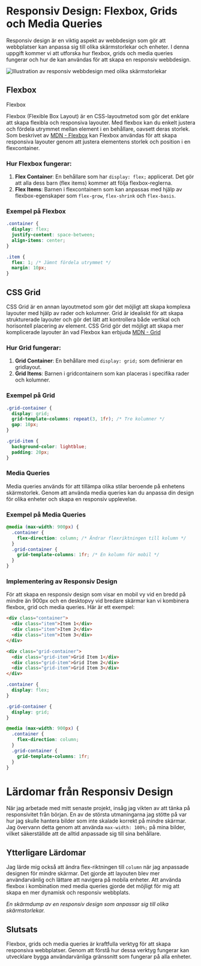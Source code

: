 # Responsiv Design: Flexbox, Grids och Media Queries

Responsiv design är en viktig aspekt av webbdesign som gör att webbplatser kan anpassa sig till olika skärmstorlekar och enheter. I denna uppgift kommer vi att utforska hur flexbox, grids och media queries fungerar och hur de kan användas för att skapa en responsiv webbdesign.

![Illustration av responsiv webbdesign med olika skärmstorlekar](<(https://images.squarespace-cdn.com/content/v1/54ea37dfe4b09706d4a8f4f8/1541139479672-USSCYST2YYUOOJ5XJ74L/responsive-web-design-griffin-co-marketing.png)>)

## Flexbox

Flexbox

Flexbox (Flexible Box Layout) är en CSS-layoutmetod som gör det enklare att skapa flexibla och responsiva layouter. Med flexbox kan du enkelt justera och fördela utrymmet mellan element i en behållare, oavsett deras storlek. Som beskrivet av [MDN - Flexbox](https://developer.mozilla.org/en-US/docs/Learn/CSS/CSS_layout/Flexbox#why_flexbox) kan Flexbox användas för att skapa responsiva layouter genom att justera elementens storlek och position i en flexcontainer.

### Hur Flexbox fungerar:

1. **Flex Container**: En behållare som har `display: flex;` applicerat. Det gör att alla dess barn (flex items) kommer att följa flexbox-reglerna.
2. **Flex Items**: Barnen i flexcontainern som kan anpassas med hjälp av flexbox-egenskaper som `flex-grow`, `flex-shrink` och `flex-basis`.

### Exempel på Flexbox

```css
.container {
  display: flex;
  justify-content: space-between;
  align-items: center;
}

.item {
  flex: 1; /* Jämnt fördela utrymmet */
  margin: 10px;
}
```

## CSS Grid

CSS Grid är en annan layoutmetod som gör det möjligt att skapa komplexa layouter med hjälp av rader och kolumner. Grid är idealiskt för att skapa strukturerade layouter och gör det lätt att kontrollera både vertikal och horisontell placering av element. CSS Grid gör det möjligt att skapa mer komplicerade layouter än vad Flexbox kan erbjuda [MDN - Grid](https://developer.mozilla.org/en-US/docs/Learn/CSS/CSS_layout/Grids)

### Hur Grid fungerar:

1. **Grid Container**: En behållare med `display: grid;` som definierar en gridlayout.
2. **Grid Items**: Barnen i gridcontainern som kan placeras i specifika rader och kolumner.

### Exempel på Grid

```css
.grid-container {
  display: grid;
  grid-template-columns: repeat(3, 1fr); /* Tre kolumner */
  gap: 10px;
}

.grid-item {
  background-color: lightblue;
  padding: 20px;
}
```

### Media Queries

Media queries används för att tillämpa olika stilar beroende på enhetens skärmstorlek. Genom att använda media queries kan du anpassa din design för olika enheter och skapa en responsiv upplevelse.

### Exempel på Media Queries

```css
@media (max-width: 900px) {
  .container {
    flex-direction: column; /* Ändrar flexriktningen till kolumn */
  }
  .grid-container {
    grid-template-columns: 1fr; /* En kolumn för mobil */
  }
}
```

### Implementering av Responsiv Design

För att skapa en responsiv design som visar en mobil vy vid en bredd på mindre än 900px och en desktopvy vid bredare skärmar kan vi kombinera flexbox, grid och media queries. Här är ett exempel:

```html
<div class="container">
  <div class="item">Item 1</div>
  <div class="item">Item 2</div>
  <div class="item">Item 3</div>
</div>

<div class="grid-container">
  <div class="grid-item">Grid Item 1</div>
  <div class="grid-item">Grid Item 2</div>
  <div class="grid-item">Grid Item 3</div>
</div>
```

```css
.container {
  display: flex;
}

.grid-container {
  display: grid;
}

@media (max-width: 900px) {
  .container {
    flex-direction: column;
  }
  .grid-container {
    grid-template-columns: 1fr;
  }
}
```

# Lärdomar från Responsiv Design

När jag arbetade med mitt senaste projekt, insåg jag vikten av att tänka på responsivitet från början. En av de största utmaningarna jag stötte på var hur jag skulle hantera bilder som inte skalade korrekt på mindre skärmar. Jag övervann detta genom att använda `max-width: 100%;` på mina bilder, vilket säkerställde att de alltid anpassade sig till sina behållare.

## Ytterligare Lärdomar

Jag lärde mig också att ändra flex-riktningen till `column` när jag anpassade designen för mindre skärmar. Det gjorde att layouten blev mer användarvänlig och lättare att navigera på mobila enheter. Att använda flexbox i kombination med media queries gjorde det möjligt för mig att skapa en mer dynamisk och responsiv webbplats.

_En skärmdump av en responsiv design som anpassar sig till olika skärmstorlekar._

## Slutsats

Flexbox, grids och media queries är kraftfulla verktyg för att skapa responsiva webbplatser. Genom att förstå hur dessa verktyg fungerar kan utvecklare bygga användarvänliga gränssnitt som fungerar på alla enheter.
